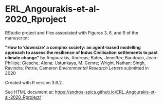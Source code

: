# ERL_Angourakis-et-al-2020_Rproject
RStudio project and files associated with Figures 3, 6, and 9 of the manuscript:

**"How to ‘downsize’ a complex society: an agent-based modelling approach to assess the resilience of Indus Civilisation settlements to past climate change"**
by Angourakis, Andreas; Bates, Jenniffer; Baudouin, Jean-Phillipe; Giesche, Alena; Ustunkaya, M. Cemre; Wright, Nathan; Singh, Ravindra; Petrie, Cameron
*Environmental Research Letters*
submitted in 2020

Created with R version 3.6.2.

See HTML document at: https://andros-spica.github.io/ERL_Angourakis-et-al-2020_Rproject/
